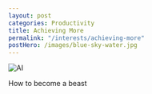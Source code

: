```yaml
---
layout: post
categories: Productivity
title: Achieving More
permalink: "/interests/achieving-more"
postHero: /images/blue-sky-water.jpg
---
```


<img src="http://i.hurimg.com/i/hdn/75/0x0/5deb806fd3806c0da89e6816.jpg" alt="AI">

How to become a beast
